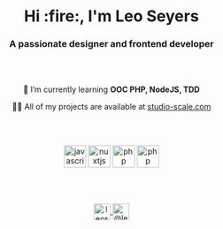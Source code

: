 
<h1 align="center">Hi :fire:, I'm Leo Seyers</h1>
<h3 align="center">A passionate designer and frontend developer</h3>
   <br />
  <br />
<p align="center"> 🌱 I’m currently learning  <strong>OOC PHP, NodeJS, TDD</strong></p>
<p align="center"> 👨‍💻 All of my projects are available at <a href="studio-scale.com" target="_blank">studio-scale.com</a></p>

 <br /> <br />
<p align="center">
  <img src="https://devicons.github.io/devicon/devicon.git/icons/javascript/javascript-original.svg" alt="javascript" width="40" height="40"/>
  <img src="https://www.vectorlogo.zone/logos/nuxtjs/nuxtjs-icon.svg" alt="nuxtjs" width="40" height="40"/>
  <img src="https://dom4j.org/wp-content/uploads/PHP-logo.jpg" alt="php" width="40" height="40"/>
    <img src="https://s.w.org/style/images/about/WordPress-logotype-simplified.png" alt="php" width="40" height="40"/></p>
  
   <br /> <br />
 
  <p align="center">
    <a href="https://codepen.io/leoseyers" target="blank">
      <img align="center" src="https://cdn.jsdelivr.net/npm/simple-icons@3.0.1/icons/codepen.svg" alt="leoseyers" height="30" width="30" />
    </a>
  <a href="https://medium.com/@leoseyers" target="blank">
    <img align="center" src="https://cdn.jsdelivr.net/npm/simple-icons@3.0.1/icons/medium.svg" alt="@leoseyers" height="30" width="30" />
  </a>
</p>
